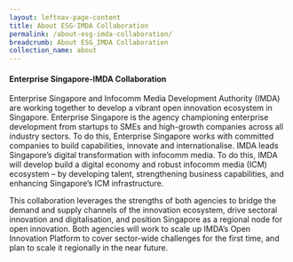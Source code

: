 ```yaml
---
layout: leftnav-page-content
title: About ESG-IMDA Collaboration
permalink: /about-esg-imda-collaboration/
breadcrumb: About ESG_IMDA Collaboration
collection_name: about
---
```

#### Enterprise Singapore-IMDA Collaboration

Enterprise Singapore and Infocomm Media Development Authority (IMDA) are working together to develop a vibrant open innovation ecosystem in Singapore. Enterprise Singapore is the agency championing enterprise development from startups to SMEs and high-growth companies across all industry sectors. To do this, Enterprise Singapore works with committed companies to build capabilities, innovate and internationalise. IMDA leads Singapore’s digital transformation with infocomm media. To do this, IMDA will develop build a digital economy and robust infocomm media (ICM) ecosystem – by developing talent, strengthening business capabilities, and enhancing Singapore’s ICM infrastructure.

This collaboration leverages the strengths of both agencies to bridge the demand and supply channels of the innovation ecosystem, drive sectoral innovation and digitalisation, and position Singapore as a regional node for open innovation.
Both agencies will work to scale up IMDA’s Open Innovation Platform to cover sector-wide challenges for the first time, and plan to scale it regionally in the near future.
